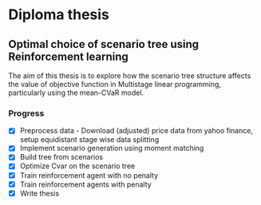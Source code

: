 # Diploma thesis
## Optimal choice of scenario tree using Reinforcement learning

The aim of this thesis is to explore how the scenario tree structure affects the value of objective 
function in Multistage linear programming, particularly using the mean-CVaR model.
### Progress
* [x] Preprocess data - Download (adjusted) price data from yahoo finance, setup equidistant stage wise data splitting
* [x] Implement scenario generation using moment matching
* [x] Build tree from scenarios
* [x] Optimize Cvar on the scenario tree
* [x] Train reinforcement agent with no penalty
* [x] Train reinforcement agents with penalty
* [x] Write thesis
